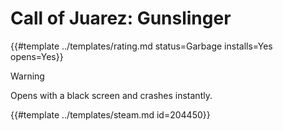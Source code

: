 # Call of Juarez: Gunslinger
<!-- script:Aliases [] -->

{{#template ../templates/rating.md status=Garbage installs=Yes opens=Yes}}

> [!WARNING]
> Opens with a black screen and crashes instantly.

{{#template ../templates/steam.md id=204450}}
